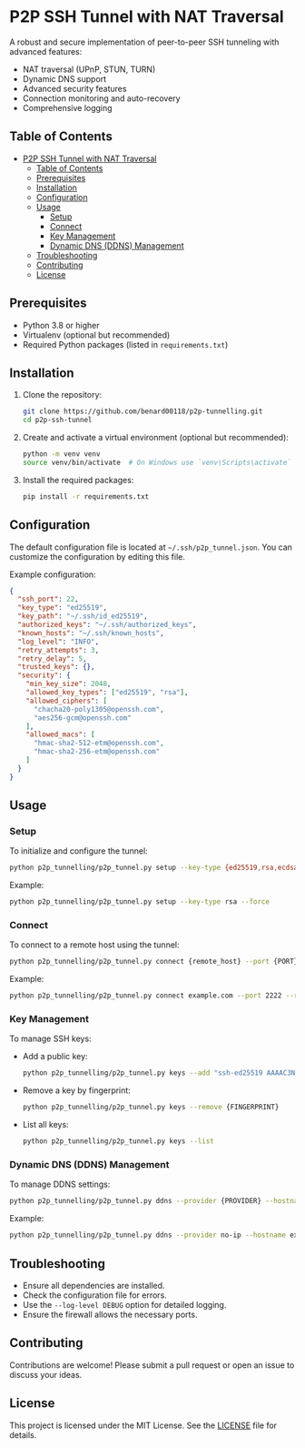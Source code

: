 # P2P SSH Tunnel with NAT Traversal

A robust and secure implementation of peer-to-peer SSH tunneling with advanced features:
- NAT traversal (UPnP, STUN, TURN)
- Dynamic DNS support
- Advanced security features
- Connection monitoring and auto-recovery
- Comprehensive logging

## Table of Contents
- [P2P SSH Tunnel with NAT Traversal](#p2p-ssh-tunnel-with-nat-traversal)
  - [Table of Contents](#table-of-contents)
  - [Prerequisites](#prerequisites)
  - [Installation](#installation)
  - [Configuration](#configuration)
  - [Usage](#usage)
    - [Setup](#setup)
    - [Connect](#connect)
    - [Key Management](#key-management)
    - [Dynamic DNS (DDNS) Management](#dynamic-dns-ddns-management)
  - [Troubleshooting](#troubleshooting)
  - [Contributing](#contributing)
  - [License](#license)

## Prerequisites
- Python 3.8 or higher
- Virtualenv (optional but recommended)
- Required Python packages (listed in `requirements.txt`)

## Installation
1. Clone the repository:
   ```bash
   git clone https://github.com/benard00118/p2p-tunnelling.git
   cd p2p-ssh-tunnel
   ```

2. Create and activate a virtual environment (optional but recommended):
   ```bash
   python -m venv venv
   source venv/bin/activate  # On Windows use `venv\Scripts\activate`
   ```

3. Install the required packages:
   ```bash
   pip install -r requirements.txt
   ```

## Configuration
The default configuration file is located at `~/.ssh/p2p_tunnel.json`. You can customize the configuration by editing this file.

Example configuration:
```json
{
  "ssh_port": 22,
  "key_type": "ed25519",
  "key_path": "~/.ssh/id_ed25519",
  "authorized_keys": "~/.ssh/authorized_keys",
  "known_hosts": "~/.ssh/known_hosts",
  "log_level": "INFO",
  "retry_attempts": 3,
  "retry_delay": 5,
  "trusted_keys": {},
  "security": {
    "min_key_size": 2048,
    "allowed_key_types": ["ed25519", "rsa"],
    "allowed_ciphers": [
      "chacha20-poly1305@openssh.com",
      "aes256-gcm@openssh.com"
    ],
    "allowed_macs": [
      "hmac-sha2-512-etm@openssh.com",
      "hmac-sha2-256-etm@openssh.com"
    ]
  }
}
```

## Usage

### Setup
To initialize and configure the tunnel:
```bash
python p2p_tunnelling/p2p_tunnel.py setup --key-type {ed25519,rsa,ecdsa} --force
```
Example:
```bash
python p2p_tunnelling/p2p_tunnel.py setup --key-type rsa --force
```

### Connect
To connect to a remote host using the tunnel:
```bash
python p2p_tunnelling/p2p_tunnel.py connect {remote_host} --port {PORT} --reverse --timeout {TIMEOUT}
```
Example:
```bash
python p2p_tunnelling/p2p_tunnel.py connect example.com --port 2222 --reverse --timeout 60
```

### Key Management
To manage SSH keys:
- Add a public key:
  ```bash
  python p2p_tunnelling/p2p_tunnel.py keys --add "ssh-ed25519 AAAAC3NzaC1lZDI1NTE5AAAAIB3..."
  ```
- Remove a key by fingerprint:
  ```bash
  python p2p_tunnelling/p2p_tunnel.py keys --remove {FINGERPRINT}
  ```
- List all keys:
  ```bash
  python p2p_tunnelling/p2p_tunnel.py keys --list
  ```

### Dynamic DNS (DDNS) Management
To manage DDNS settings:
```bash
python p2p_tunnelling/p2p_tunnel.py ddns --provider {PROVIDER} --hostname {HOSTNAME} --username {USERNAME} --password {PASSWORD}
```
Example:
```bash
python p2p_tunnelling/p2p_tunnel.py ddns --provider no-ip --hostname example.ddns.net --username myuser --password mypass
```

## Troubleshooting
- Ensure all dependencies are installed.
- Check the configuration file for errors.
- Use the `--log-level DEBUG` option for detailed logging.
- Ensure the firewall allows the necessary ports.

## Contributing
Contributions are welcome! Please submit a pull request or open an issue to discuss your ideas.

## License
This project is licensed under the MIT License. See the [LICENSE](LICENSE) file for details.
